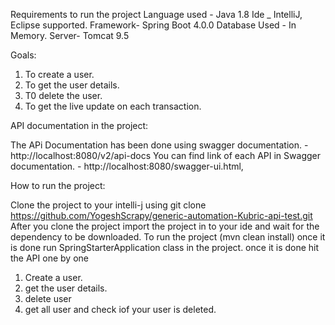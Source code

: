 Requirements to run the project
Language used - Java 1.8
Ide _ IntelliJ, Eclipse supported.
Framework- Spring Boot 4.0.0
Database Used - In Memory.
Server- Tomcat 9.5

Goals:
1. To create a user.
2. To get the user details.
3. T0 delete the user.
4. To get the live update on each transaction.

API documentation in the project:

The APi Documentation has been done using swagger documentation. - http://localhost:8080/v2/api-docs
You can find link of each API in Swagger documentation. - http://localhost:8080/swagger-ui.html,


How to run the project:

Clone the project to your intelli-j using git clone https://github.com/YogeshScrapy/generic-automation-Kubric-api-test.git
After you clone the project import the project in to your ide and wait for the dependency to be downloaded.
To run the project (mvn clean install) once it is done run SpringStarterApplication class in the project. once it is done hit the API one by one
   1. Create a user.
   2. get the user details.
   3. delete user
   4. get all user and check iof your user is deleted.
